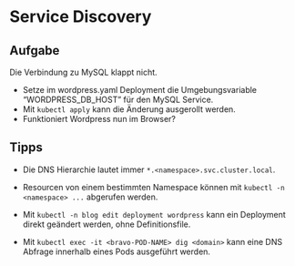 # Service Discovery

## Aufgabe

Die Verbindung zu MySQL klappt nicht.

* Setze im wordpress.yaml Deployment die Umgebungsvariable “WORDPRESS_DB_HOST” für den MySQL Service.
* Mit `kubectl apply` kann die Änderung ausgerollt werden.
* Funktioniert Wordpress nun im Browser?


## Tipps

* Die DNS Hierarchie lautet immer `*.<namespace>.svc.cluster.local`.
* Resourcen von einem bestimmten Namespace können mit `kubectl -n <namespace> ...` abgerufen werden.
* Mit `kubectl -n blog edit deployment wordpress` kann ein Deployment direkt geändert werden, ohne Definitionsfile.






* Mit `kubectl exec -it <bravo-POD-NAME> dig <domain>` kann eine DNS Abfrage innerhalb eines Pods ausgeführt werden.

